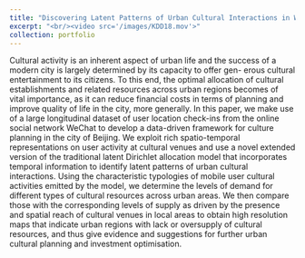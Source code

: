```yaml
---
title: "Discovering Latent Patterns of Urban Cultural Interactions in WeChat for Modern City Planning"
excerpt: "<br/><video src='/images/KDD18.mov'>"
collection: portfolio
---
```


Cultural activity is an inherent aspect of urban life and the success of a modern city is largely determined by its capacity to offer gen- erous cultural entertainment to its citizens. To this end, the optimal allocation of cultural establishments and related resources across urban regions becomes of vital importance, as it can reduce financial costs in terms of planning and improve quality of life in the city, more generally. In this paper, we make use of a large longitudinal dataset of user location check-ins from the online social network WeChat to develop a data-driven framework for culture planning in the city of Beijing. We exploit rich spatio-temporal representations on user activity at cultural venues and use a novel extended version of the traditional latent Dirichlet allocation model that incorporates temporal information to identify latent patterns of urban cultural interactions. Using the characteristic typologies of mobile user cultural activities emitted by the model, we determine the levels of demand for different types of cultural resources across urban areas. We then compare those with the corresponding levels of supply as driven by the presence and spatial reach of cultural venues in local areas to obtain high resolution maps that indicate urban regions with lack or oversupply of cultural resources, and thus give evidence and suggestions for further urban cultural planning and investment optimisation. 
